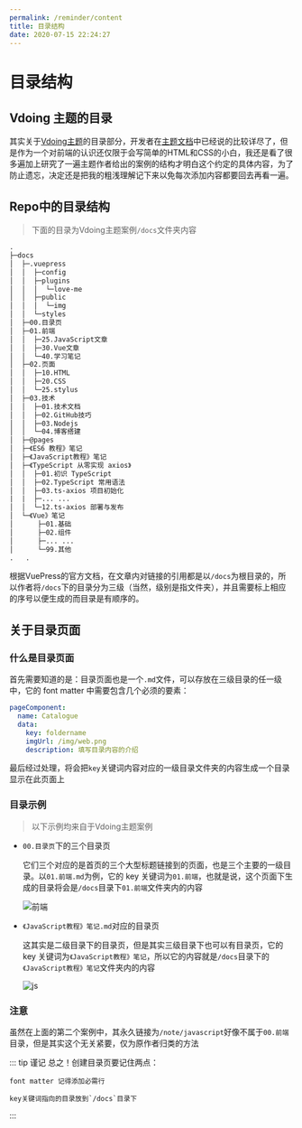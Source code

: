 ```yaml
---
permalink: /reminder/content
title: 目录结构
date: 2020-07-15 22:24:27
---
```

# 目录结构

## Vdoing 主题的目录

其实关于[Vdoing主题](https://xugaoyi.github.io/vuepress-theme-vdoing-doc/)的目录部分，开发者在[主题文档](https://xugaoyi.github.io/vuepress-theme-vdoing-doc/pages/33d574/)中已经说的比较详尽了，但是作为一个对前端的认识还仅限于会写简单的HTML和CSS的小白，我还是看了很多遍加上研究了一遍主题作者给出的案例的结构才明白这个约定的具体内容，为了防止遗忘，决定还是把我的粗浅理解记下来以免每次添加内容都要回去再看一遍。

## Repo中的目录结构

> 下面的目录为Vdoing主题案例`/docs`文件夹内容

```html
.
├─docs
│  ├─.vuepress
│  │  ├─config
│  │  ├─plugins
│  │  │  └─love-me
│  │  ├─public
│  │  │  └─img
│  │  └─styles
│  ├─00.目录页
│  ├─01.前端
│  │  ├─25.JavaScript文章
│  │  ├─30.Vue文章
│  │  └─40.学习笔记
│  ├─02.页面
│  │  ├─10.HTML
│  │  ├─20.CSS
│  │  └─25.stylus
│  ├─03.技术
│  │  ├─01.技术文档
│  │  ├─02.GitHub技巧
│  │  ├─03.Nodejs
│  │  └─04.博客搭建
│  ├─@pages
│  ├─《ES6 教程》笔记
│  ├─《JavaScript教程》笔记
│  ├─《TypeScript 从零实现 axios》
│  │  ├─01.初识 TypeScript
│  │  ├─02.TypeScript 常用语法
│  │  ├─03.ts-axios 项目初始化
|  |  ├─... ...
│  │  └─12.ts-axios 部署与发布
│  └─《Vue》笔记
│      ├─01.基础
│      ├─02.组件
│      ├─... ...
│      └─99.其他
.   .   
```

根据VuePress的官方文档，在文章内对链接的引用都是以`/docs`为根目录的，所以作者将`/docs`下的目录分为三级（当然，级别是指文件夹），并且需要标上相应的序号以便生成的而目录是有顺序的。

## 关于目录页面

### 什么是目录页面

首先需要知道的是：目录页面也是一个`.md`文件，可以存放在三级目录的任一级中，它的 font matter 中需要包含几个必须的要素：

```yaml
pageComponent: 
  name: Catalogue
  data: 
    key: foldername
    imgUrl: /img/web.png
    description: 填写目录内容的介绍
```

最后经过处理，将会把`key`关键词内容对应的一级目录文件夹的内容生成一个目录显示在此页面上

### 目录示例

> 以下示例均来自于Vdoing主题案例

* `00.目录页`下的三个目录页

    它们三个对应的是首页的三个大型标题链接到的页面，也是三个主要的一级目录。以`01.前端.md`为例，它的 key 关键词为`01.前端`，也就是说，这个页面下生成的目录将会是`/docs`目录下`01.前端`文件夹内的内容

    ![前端](https://cdn.jsdelivr.net/gh/CHANShu0508/images_shack/images/begining-前端.png)

* `《JavaScript教程》笔记.md`对应的目录页

    这其实是二级目录下的目录页，但是其实三级目录下也可以有目录页，它的 key 关键词为`《JavaScript教程》笔记`，所以它的内容就是`/docs`目录下的`《JavaScript教程》笔记`文件夹内的内容

    ![js](https://cdn.jsdelivr.net/gh/CHANShu0508/images_shack/images/beginning1.png)

### 注意

虽然在上面的第二个案例中，其永久链接为`/note/javascript`好像不属于`00.前端`目录，但是其实这个无关紧要，仅为原作者归类的方法

::: tip 谨记
总之！创建目录页要记住两点：
    
    font matter 记得添加必需行

    key关键词指向的目录放到`/docs`目录下
:::
